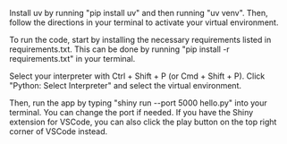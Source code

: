 Install uv by running "pip install uv" and then running "uv venv". Then, follow the directions in your terminal to activate your virtual environment.

To run the code, start by installing the necessary requirements listed in requirements.txt. This can be done by running "pip install -r requirements.txt" in your terminal.

Select your interpreter with Ctrl + Shift + P (or Cmd + Shift + P). Click "Python: Select Interpreter" and select the virtual environment.

Then, run the app by typing "shiny run --port 5000 hello.py" into your terminal. You can change the port if needed. If you have the Shiny extension for VSCode, you can also click the play button on the top right corner of VSCode instead.
